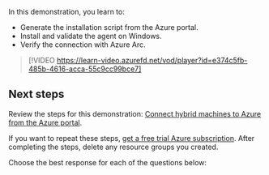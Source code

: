 In this demonstration, you learn to:

- Generate the installation script from the Azure portal.
- Install and validate the agent on Windows.
- Verify the connection with Azure Arc.

> [!VIDEO https://learn-video.azurefd.net/vod/player?id=e374c5fb-485b-4616-acca-55c9cc99bce7]

## Next steps

Review the steps for this demonstration: [Connect hybrid machines to Azure from the Azure portal](https://aka.ms/onboard-portal?azure-portal=true).

If you want to repeat these steps, [get a free trial Azure subscription](https://azure.microsoft.com/free/?azure-portal=true). After completing the steps, delete any resource groups you created.

Choose the best response for each of the questions below:
